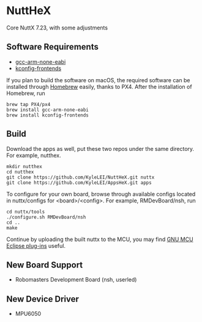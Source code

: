 # NuttHeX
Core NuttX 7.23, with some adjustments

## Software Requirements

 - [gcc-arm-none-eabi](https://launchpad.net/gcc-arm-embedded/+download)
 - [kconfig-frontends](http://ymorin.is-a-geek.org/projects/kconfig-frontends)

If you plan to build the software on macOS, the required software can be installed through [Homebrew](https://brew.sh) easily, thanks to PX4. After the installation of Homebrew, run
```
brew tap PX4/px4
brew install gcc-arm-none-eabi
brew install kconfig-frontends
```
## Build

Download the apps as well, put these two repos under the same directory. For example, nutthex.
```
mkdir nutthex
cd nutthex
git clone https://github.com/KyleLEI/NuttHeX.git nuttx
git clone https://github.com/KyleLEI/AppsHeX.git apps 
```
To configure for your own board, browse through available configs located in nuttx/configs for \<board\>/\<config\>. For example, RMDevBoard/nsh, run
```
cd nuttx/tools
./configure.sh RMDevBoard/nsh
cd ..
make
```
Continue by uploading the built nuttx to the MCU, you may find [GNU MCU Eclipse plug-ins](https://gnu-mcu-eclipse.github.io/plugins/install/) useful.

## New Board Support

 - Robomasters Development Board (nsh, userled)

## New Device Driver
 - MPU6050

